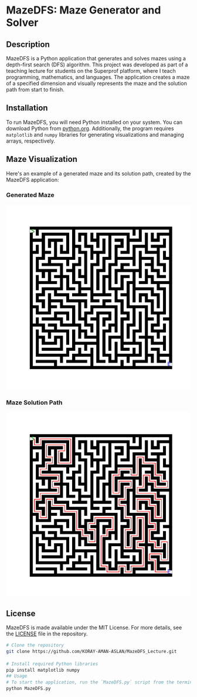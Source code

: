 # MazeDFS: Maze Generator and Solver

## Description
MazeDFS is a Python application that generates and solves mazes using a depth-first search (DFS) algorithm. 
This project was developed as part of a teaching lecture for students on the Superprof platform, where I teach programming, mathematics, and languages. 
The application creates a maze of a specified dimension and visually represents the maze and the solution path from start to finish.

## Installation
To run MazeDFS, you will need Python installed on your system. You can download Python from [python.org](https://www.python.org/downloads/).
Additionally, the program requires `matplotlib` and `numpy` libraries for generating visualizations and managing arrays, respectively.
## Maze Visualization
Here's an example of a generated maze and its solution path, created by the MazeDFS application:

### Generated Maze
![Generated Maze](https://github.com/KORAY-AMAN-ASLAN/MazeDFS_Lecture/blob/main/image%20(1).png)

### Maze Solution Path
![Maze Solution](https://github.com/KORAY-AMAN-ASLAN/MazeDFS_Lecture/blob/main/image.png)

## License

MazeDFS is made available under the MIT License. For more details, see the [LICENSE](LICENSE) file in the repository.


```bash
# Clone the repository
git clone https://github.com/KORAY-AMAN-ASLAN/MazeDFS_Lecture.git

# Install required Python libraries
pip install matplotlib numpy
## Usage
# To start the application, run the `MazeDFS.py` script from the terminal. You will be prompted to enter the dimensions for the maze, and the program will display the generated maze and the solution path.
python MazeDFS.py



